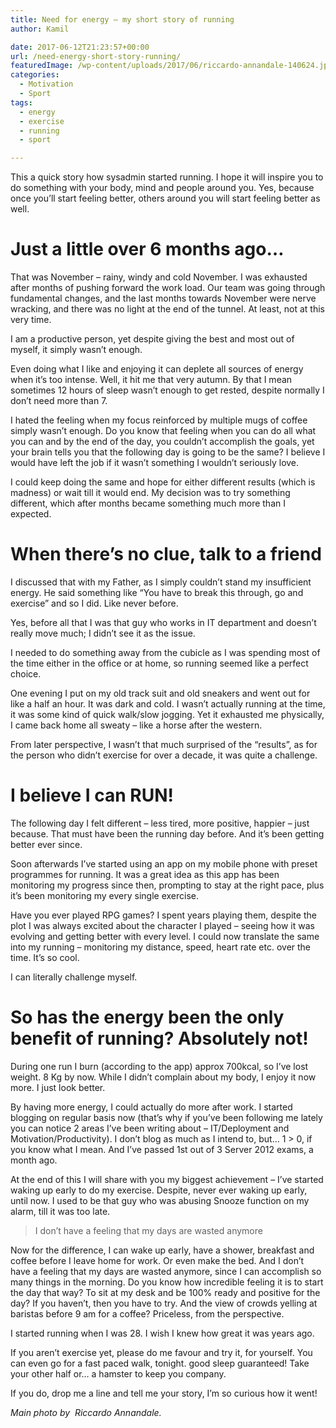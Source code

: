 ```yaml
---
title: Need for energy – my short story of running
author: Kamil

date: 2017-06-12T21:23:57+00:00
url: /need-energy-short-story-running/
featuredImage: /wp-content/uploads/2017/06/riccardo-annandale-140624.jpg
categories:
  - Motivation
  - Sport
tags:
  - energy
  - exercise
  - running
  - sport

---
```

This a quick story how sysadmin started running. I hope it will inspire you to do something with your body, mind and people around you. Yes, because once you’ll start feeling better, others around you will start feeling better as well.

# Just a little over 6 months ago&#8230;

That was November &#8211; rainy, windy and cold November. I was exhausted after months of pushing forward the work load. Our team was going through fundamental changes, and the last months towards November were nerve wracking, and there was no light at the end of the tunnel. At least, not at this very time.

I am a productive person, yet despite giving the best and most out of myself, it simply wasn’t enough.

Even doing what I like and enjoying it can deplete all sources of energy when it’s too intense. Well, it hit me that very autumn. By that I mean sometimes 12 hours of sleep wasn’t enough to get rested, despite normally I don’t need more than 7.

I hated the feeling when my focus reinforced by multiple mugs of coffee simply wasn’t enough. Do you know that feeling when you can do all what you can and by the end of the day, you couldn’t accomplish the goals, yet your brain tells you that the following day is going to be the same? I believe I would have left the job if it wasn’t something I wouldn’t seriously love.

I could keep doing the same and hope for either different results (which is madness) or wait till it would end. My decision was to try something different, which after months became something much more than I expected.

# When there’s no clue, talk to a friend

I discussed that with my Father, as I simply couldn’t stand my insufficient energy. He said something like “You have to break this through, go and exercise” and so I did. Like never before.

Yes, before all that I was that guy who works in IT department and doesn’t really move much; I didn’t see it as the issue.

I needed to do something away from the cubicle as I was spending most of the time either in the office or at home, so running seemed like a perfect choice.

One evening I put on my old track suit and old sneakers and went out for like a half an hour. It was dark and cold. I wasn’t actually running at the time, it was some kind of quick walk/slow jogging. Yet it exhausted me physically, I came back home all sweaty &#8211; like a horse after the western.

From later perspective, I wasn’t that much surprised of the “results”, as for the person who didn’t exercise for over a decade, it was quite a challenge.

# I believe I can RUN!

The following day I felt different &#8211; less tired, more positive, happier &#8211; just because. That must have been the running day before. And it’s been getting better ever since.

Soon afterwards I’ve started using an app on my mobile phone with preset programmes for running. It was a great idea as this app has been monitoring my progress since then, prompting to stay at the right pace, plus it’s been monitoring my every single exercise.

Have you ever played RPG games? I spent years playing them, despite the plot I was always excited about the character I played &#8211; seeing how it was evolving and getting better with every level. I could now translate the same into my running &#8211; monitoring my distance, speed, heart rate etc. over the time. It’s so cool.

I can literally challenge myself.

# So has the energy been the only benefit of running? Absolutely not!

During one run I burn (according to the app) approx 700kcal, so I’ve lost weight. 8 Kg by now. While I didn’t complain about my body, I enjoy it now more. I just look better.

By having more energy, I could actually do more after work. I started blogging on regular basis now (that’s why if you’ve been following me lately you can notice 2 areas I’ve been writing about &#8211; IT/Deployment and Motivation/Productivity). I don’t blog as much as I intend to, but… 1 > 0, if you know what I mean. And I’ve passed 1st out of 3 Server 2012 exams, a month ago.

At the end of this I will share with you my biggest achievement &#8211; I’ve started waking up early to do my exercise. Despite, never ever waking up early, until now. I used to be that guy who was abusing Snooze function on my alarm, till it was too late.

> I don’t have a feeling that my days are wasted anymore

Now for the difference, I can wake up early, have a shower, breakfast and coffee before I leave home for work. Or even make the bed. And I don’t have a feeling that my days are wasted anymore, since I can accomplish so many things in the morning. Do you know how incredible feeling it is to start the day that way? To sit at my desk and be 100% ready and positive for the day? If you haven&#8217;t, then you have to try. And the view of crowds yelling at baristas before 9 am for a coffee? Priceless, from the perspective.

I started running when I was 28. I wish I knew how great it was years ago.

If you aren&#8217;t exercise yet, please do me favour and try it, for yourself. You can even go for a fast paced walk, tonight. good sleep guaranteed! Take your other half or&#8230; a hamster to keep you company.

If you do, drop me a line and tell me your story, I’m so curious how it went!

_Main photo by  Riccardo Annandale._

<div>
</div>

